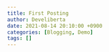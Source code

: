 ```yaml
---
title: First Posting
author: Develiberta
date: 2021-08-14 20:10:00 +0900
categories: [Blogging, Demo]
tags: []
---
```

